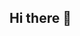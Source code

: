 ## Hi there 👋

<!--
### 👋 Hello! I'm Kgori

🎓 I'm a 3rd-year Information Systems & Management student  
📍 Passionate about tech, business, and building smarter systems  
🔭 Currently working on projects involving data visualization, system development, and tech that solves real-world problems  
🌱 Always learning — especially interested in automation, AI, and digital transformation

---

### 💼 What I’m Building

- 🧠 **Data Visualization Dashboards** — Making data make sense with tools like Python, Tableau, and Power BI  
- 🛠️ **System Development Projects** — Building full-stack systems that streamline processes and improve decision-making  
- 🤖 **Future-focused Tech** — Experimenting with automation, AI integration, and smart management tools  

---

### 🚀 Skills & Tools

- **Languages:** Python, JavaScript, SQL, HTML, CSS, PHP,  
- **Frameworks/Tech:** Flask, Node.js, React (learning), Microsoft Projects, Tableau  
- **Tools:** Git, GitHub, Figma, JIRA, Excel (Advanced), Notion  

---

### 📈 Let’s Connect

I'm always open to collaborations, feedback, or just a good tech convo!  
🔗 [LinkedIn](www.linkedin.com/in/katlego-mereki-3a5684227) | 📫 [Email](mailto:kgorimereki@gmail.com)

---

> _“Build systems that don't just work — build systems that make things better.”
-->
